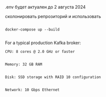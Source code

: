 .env будет актуален до 2 августа 2024


сколонировать репрозиторий и использовать
```

docker-compose up --build


```
For a typical production Kafka broker:


    CPU: 8 cores @ 2.0 GHz or faster

    
    Memory: 32 GB RAM

    
    Disk: SSD storage with RAID 10 configuration

    
    Network: 10 Gbps Ethernet

    
